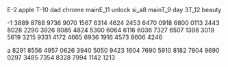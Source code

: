 E-2 apple
T-10 dad
chrome
mainE_11 unlock si_a8
mainT_9 day
3T_12 beauty

-1
3889 8788
9736 9070
1567 6314
4624 2453
6470 0918
6800 0113
2443 8028
2290 3926
8085 4824
5300 6064
6116 6036
7327 6507
1398 3019
5619 3215
9331 4172
4665 6936
1916 4573
8606 4246


a
8291 8556
4957 0626
3940 5050
9423 1604
7690 5910
8182 7804
9690 0297
3485 7354
8328 7994
1142 1213
